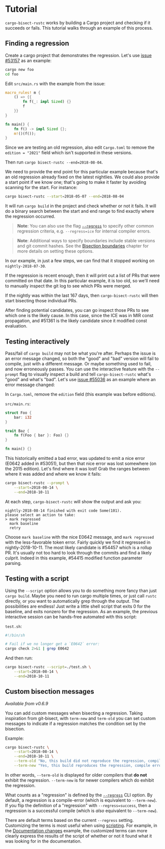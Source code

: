 # Tutorial

`cargo-bisect-rustc` works by building a Cargo project and checking if it succeeds or fails.
This tutorial walks through an example of this process.

## Finding a regression

Create a cargo project that demonstrates the regression.
Let's use [issue #53157] as an example:

```sh
cargo new foo
cd foo
```

Edit `src/main.rs` with the example from the issue:

```rust
macro_rules! m {
    () => {{
        fn f(_: impl Sized) {}
        f
    }}
}

fn main() {
    fn f() -> impl Sized {};
    m!()(f());
}
```

Since we are testing an old regression, also edit `Cargo.toml` to remove the `edition = "2021"` field which isn't supported in these versions.

Then run `cargo bisect-rustc --end=2018-08-04`.

We need to provide the end point for this particular example because that's an old regression already fixed on the latest nightlies.
We could also provide a start point if we know one;
that's going to make it faster by avoiding scanning for the start.
For instance:

```sh
cargo bisect-rustc --start=2018-05-07 --end=2018-08-04
```

It will run `cargo build` in the project and check whether or not it fails.
It will do a binary search between the start and end range to find exactly where the regression occurred.

> **Note**: You can also use the flag [`--regress`] to specify other common regression criteria, e.g. `--regress=ice` for internal compiler errors.

[`--regress`]: usage.md#regression-check

> **Note**: Additional ways to specify boundaries include stable versions and git commit hashes. See the [Bisection boundaries] chapter for more details on setting these options.

[Bisection boundaries]: boundaries.md

In our example, in just a few steps, we can find that it stopped working on `nightly-2018-07-30`.

If the regression is recent enough, then it will print out a list of PRs that were committed on that date.
In this particular example, it is too old, so we'll need to manually inspect the git log to see which PRs were merged.

If the nightly was within the last 167 days, then `cargo-bisect-rustc` will then start bisecting those individual PRs.

After finding potential candidates, you can go inspect those PRs to see which one is the likely cause.
In this case, since the ICE was in MIR const propagation, and #51361 is the likely candidate since it modified const evaluation.

## Testing interactively

Pass/fail of `cargo build` may not be what you're after.
Perhaps the issue is an error message changed, so both the "good" and "bad" version will fail to
compile, just with a different message.
Or maybe something used to fail, and now erroneously passes.
You can use the interactive feature with the `--prompt` flag to visually inspect a build and tell `cargo-bisect-rustc` what's "good" and what's "bad".
Let's use [issue #55036] as an example where an error message changed:

In `Cargo.toml`, remove the `edition` field (this example was before editions).

`src/main.rs`:
```rust
struct Foo {
    bar: i32
}

trait Baz {
    fn f(Foo { bar }: Foo) {}
}

fn main() {}
```

This historically emitted a bad error, was updated to emit a nice error (E0642 added in #53051), but then that nice error was lost somewhere (on the 2015 edition).
Let's find where it was lost!
Grab the ranges between where it was added and where we know it fails:

```sh
cargo bisect-rustc --prompt \
    --start=2018-08-14 \
    --end=2018-10-11
```

At each step, `cargo-bisect-rustc` will show the output and ask you:

```text
nightly-2018-08-14 finished with exit code Some(101).
please select an action to take:
> mark regressed
  mark baseline
  retry
```

Choose `mark baseline` with the nice E0642 message, and `mark regressed` with the less-favorable token error.
Fairly quickly we find it regressed in nightly-2018-10-11.
The most likely candidate is #54457 which is a rollup PR.
It's usually not too hard to look through the commits and find a likely culprit.
Indeed in this example, #54415 modified function parameter parsing.

## Testing with a script

Using the `--script` option allows you to do something more fancy than just `cargo build`.
Maybe you need to run cargo multiple times, or just call `rustc` directly, or you want to automatically grep through the output.
The possibilities are endless!
Just write a little shell script that exits 0 for the baseline, and exits nonzero for the regression.
As an example, the previous interactive session can be hands-free automated with this script:

`test.sh`:
```sh
#!/bin/sh

# Fail if we no longer get a `E0642` error:
cargo check 2>&1 | grep E0642
```

And then run:

```sh
cargo bisect-rustc --script=./test.sh \
    --start=2018-08-14 \
    --end=2018-10-11
```

[issue #53157]: https://github.com/rust-lang/rust/issues/53157
[issue #55036]: https://github.com/rust-lang/rust/issues/55036

## Custom bisection messages

*Available from v0.6.9*

You can add custom messages when bisecting a regression. Taking inspiration from git-bisect, with `term-new` and `term-old` you can set custom messages to indicate if a regression matches the condition set by the bisection.

Example:
```sh
cargo bisect-rustc \
    --start=2018-08-14 \
    --end=2018-10-11 \
    --term-old "No, this build did not reproduce the regression, compile successful" \
    --term-new "Yes, this build reproduces the regression, compile error"
```

In other words, `--term-old` is displayed for older compilers that **do not** exhibit the regression. `--term-new` is for newer compilers which do exhibit the regression.

What counts as a "regression" is defined by the [`--regress`](usage.html#regression-check) CLI option. By default, a regression is a compile-error (which is equivalent to `--term-new`). If you flip the definition of a "regression" with `--regress=success`, then a regression is a successful compile (which is *also* equivalent to `--term-new`).

There are default terms based on the current `--regress` setting. Customizing the terms is most useful when using [scripting](#testing-with-a-script). For example, in the [Documentation changes](examples/doc-change.md) example, the customized terms can more clearly express the results of the script of whether or not it found what it was looking for in the documentation.
